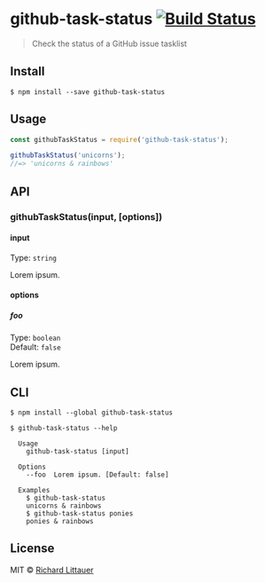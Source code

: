 # github-task-status [![Build Status](https://travis-ci.org/RIchardLitt/github-task-status.svg?branch=master)](https://travis-ci.org/RIchardLitt/github-task-status)

> Check the status of a GitHub issue tasklist


## Install

```
$ npm install --save github-task-status
```


## Usage

```js
const githubTaskStatus = require('github-task-status');

githubTaskStatus('unicorns');
//=> 'unicorns & rainbows'
```


## API

### githubTaskStatus(input, [options])

#### input

Type: `string`

Lorem ipsum.

#### options

##### foo

Type: `boolean`  
Default: `false`

Lorem ipsum.


## CLI

```
$ npm install --global github-task-status
```

```
$ github-task-status --help

  Usage
    github-task-status [input]

  Options
    --foo  Lorem ipsum. [Default: false]

  Examples
    $ github-task-status
    unicorns & rainbows
    $ github-task-status ponies
    ponies & rainbows
```


## License

MIT © [Richard Littauer](http://burntfen.com)
